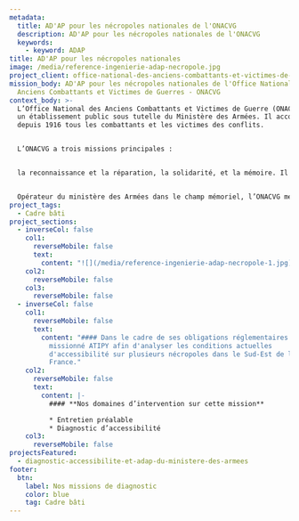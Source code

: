 ```yaml
---
metadata:
  title: AD'AP pour les nécropoles nationales de l'ONACVG
  description: AD'AP pour les nécropoles nationales de l'ONACVG
  keywords:
    - keyword: ADAP
title: AD'AP pour les nécropoles nationales
image: /media/reference-ingenierie-adap-necropole.jpg
project_client: office-national-des-anciens-combattants-et-victimes-de-guerres
mission_body: AD'AP pour les nécropoles nationales de l'Office Nationale des
  Anciens Combattants et Victimes de Guerres - ONACVG
context_body: >-
  L’Office National des Anciens Combattants et Victimes de Guerre (ONACVG) est
  un établissement public sous tutelle du Ministère des Armées. Il accompagne
  depuis 1916 tous les combattants et les victimes des conflits. 


  L’ONACVG a trois missions principales : 


  la reconnaissance et la réparation, la solidarité, et la mémoire. Il a pour objectif de préserver les intérêts matériels et moraux de ses ressortissants : anciens combattants, invalides et blessés de guerre, veuves de guerre, pupilles de la Nation, victimes de guerre, et plus récemment, d’actes de terrorisme.   


  Opérateur du ministère des Armées dans le champ mémoriel, l’ONACVG met pour sa part en œuvre la politique d’entretien, de rénovation et de valorisation de l’ensemble de ces sites hautement symboliques. Lieux de recueillement et de commémorations, les nécropoles nationales et les carrés militaires sont aussi des lieux de transmission mémorielle à destination des jeunes générations.
project_tags:
  - Cadre bâti
project_sections:
  - inverseCol: false
    col1:
      reverseMobile: false
      text:
        content: "![](/media/reference-ingenierie-adap-necropole-1.jpg)"
    col2:
      reverseMobile: false
    col3:
      reverseMobile: false
  - inverseCol: false
    col1:
      reverseMobile: false
      text:
        content: "#### Dans le cadre de ses obligations réglementaires l'ONACVG a
          missionné ATIPY afin d'analyser les conditions actuelles
          d'accessibilité sur plusieurs nécropoles dans le Sud-Est de la
          France."
    col2:
      reverseMobile: false
      text:
        content: |-
          #### **Nos domaines d’intervention sur cette mission**

          * Entretien préalable
          * Diagnostic d’accessibilité
    col3:
      reverseMobile: false
projectsFeatured:
  - diagnostic-accessibilite-et-adap-du-ministere-des-armees
footer:
  btn:
    label: Nos missions de diagnostic
    color: blue
    tag: Cadre bâti
---
```

